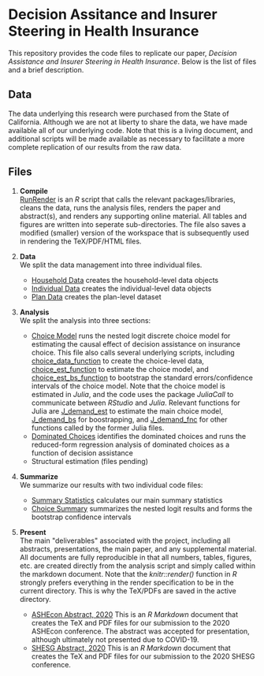 # Decision Assitance and Insurer Steering in Health Insurance

This repository provides the code files to replicate our paper, *Decision Assistance and Insurer Steering in Health Insurance*. Below is the list of files and a brief description.

## Data
The data underlying this research were purchased from the State of California. Although we are not at liberty to share the data, we have made available all of our underlying code. Note that this is a living document, and additional scripts will be made available as necessary to facilitate a more complete replication of our results from the raw data.


## Files
1. **Compile**<br>
[RunRender](RunRender.R) is an *R* script that calls the relevant packages/libraries, cleans the data, runs the analysis files, renders the paper and abstract(s), and renders any supporting online material. All tables and figures are written into seperate sub-directories. The file also saves a modified (smaller) version of the workspace that is subsequently used in rendering the TeX/PDF/HTML files. 

2. **Data**<br>
We split the data management into three individual files.<br>
    - [Household Data](analysis/Data_Household.R) creates the household-level data objects
    - [Individual Data](analysis/Data_Individual.R) creates the individual-level data objects
    - [Plan Data](analysis/Data_Plans.R) creates the plan-level dataset

3. **Analysis**<br>
We split the analysis into three sections:<br>
    - [Choice Model](analysis/_ChoiceModel.R) runs the nested logit discrete choice model for estimating the causal effect of decision assistance on insurance choice. This file also calls several underlying scripts, including [choice_data_function](analysis/choice_data_function.R) to create the choice-level data, [choice_est_function](analysis/choice_est_function.R) to estimate the choice model, and [choice_est_bs_function](analysis/choice_est_bs_function.R) to bootstrap the standard errors/confidence intervals of the choice model. Note that the choice model is estimated in *Julia*, and the code uses the package *JuliaCall* to communicate between *RStudio* and *Julia*. Relevant functions for Julia are [J_demand_est](analysis/J_demand_est.jl) to estimate the main choice model, [J_demand_bs](analysis/J_demand_bs.jl) for boostrapping, and [J_demand_fnc](analysis/J_demand_fnc.jl) for other functions called by the former Julia files.
    - [Dominated Choices](analysis/_DominatedChoices.R) identifies the dominated choices and runs the reduced-form regression analysis of dominated choices as a function of decision assistance
    - Structural estimation (files pending)

4. **Summarize**<br>
We summarize our results with two individual code files:<br>
    - [Summary Statistics](analysis/_SummaryStats.R) calculates our main summary statistics
    - [Choice Summary](analysis/_ChoiceSummary.R) summarizes the nested logit results and forms the bootstrap confidence intervals


5. **Present**<br>
The main "deliverables" associated with the project, including all abstracts, presentations, the main paper, and any supplemental material. All documents are fully reproducible in that all numbers, tables, figures, etc. are created directly from the analysis script and simply called within the markdown document. Note that the *knitr::render()* function in *R* strongly prefers everything in the render specification to be in the current directory. This is why the TeX/PDFs are saved in the active directory.<br>
    - [ASHEcon Abstract, 2020](_Abstract_ASHEcon_201910.Rmd) This is an *R Markdown* document that creates the TeX and PDF files for our submission to the 2020 ASHEcon conference. The abstract was accepted for presentation, although ultimately not presented due to COVID-19.
    - [SHESG Abstract, 2020](_Abstract_SHESG_202006.Rmd) This is an *R Markdown* document that creates the TeX and PDF files for our submission to the 2020 SHESG conference. 
  
